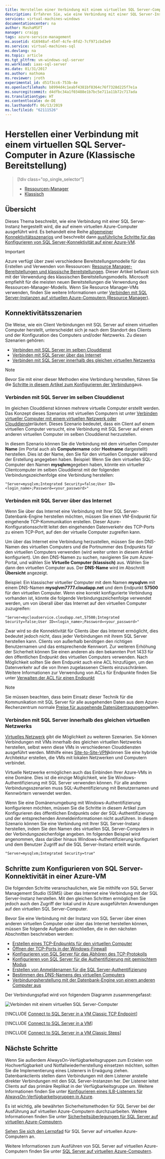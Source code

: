 ```yaml
---
title: Herstellen einer Verbindung mit einem virtuellen SQL Server-Computer unter Azure (klassisch)| Microsoft-Dokumentation
description: Erfahren Sie, wie eine Verbindung mit einer SQL Server-Instanz hergestellt wird, die auf einem virtuellen Computer in Azure ausgeführt wird. In diesem Thema wird das klassische Bereitstellungsmodell verwendet. Die Szenarien unterscheiden sich abhängig von der Netzwerkkonfiguration und dem Clientstandort.
services: virtual-machines-windows
documentationcenter: na
author: MashaMSFT
manager: craigg
tags: azure-service-management
ms.assetid: 416948af-454f-4cfe-8fd2-7cf971cbd3e9
ms.service: virtual-machines-sql
ms.devlang: na
ms.topic: article
ms.tgt_pltfrm: vm-windows-sql-server
ms.workload: iaas-sql-server
ms.date: 01/31/2017
ms.author: mathoma
ms.reviewer: jroth
experimental_id: d51f3cc6-753b-4e
ms.openlocfilehash: b8994d4c1eabf4381bf8364c76f7328d225f7e1a
ms.sourcegitcommit: d4dfbc34a1f03488e1b7bc5e711a11b72c717ada
ms.translationtype: HT
ms.contentlocale: de-DE
ms.lasthandoff: 06/13/2019
ms.locfileid: "62111526"
---
```

# <a name="connect-to-a-sql-server-virtual-machine-on-azure-classic-deployment"></a>Herstellen einer Verbindung mit einem virtuellen SQL Server-Computer in Azure (Klassische Bereitstellung)
> [!div class="op_single_selector"]
> * [Ressourcen-Manager](../sql/virtual-machines-windows-sql-connect.md)
> * [Klassisch](../classic/sql-connect.md)
> 
> 

## <a name="overview"></a>Übersicht
Dieses Thema beschreibt, wie eine Verbindung mit einer SQL Server-Instanz hergestellt wird, die auf einem virtuellen Azure-Computer ausgeführt wird. Es behandelt eine Reihe [allgemeiner Konnektivitätsszenarios](#connection-scenarios) und beschreibt dann [ausführliche Schritte für das Konfigurieren von SQL Server-Konnektivität auf einer Azure-VM](#steps-for-configuring-sql-server-connectivity-in-an-azure-vm).

> [!IMPORTANT] 
> Azure verfügt über zwei verschiedene Bereitstellungsmodelle für das Erstellen und Verwenden von Ressourcen: [Resource Manager-Bereitstellungen und klassische Bereitstellungen](../../../azure-resource-manager/resource-manager-deployment-model.md). Dieser Artikel befasst sich mit der Verwendung des klassischen Bereitstellungsmodells. Microsoft empfiehlt für die meisten neuen Bereitstellungen die Verwendung des Ressourcen-Manager-Modells. Wenn Sie Resource Manager-VMs verwenden, finden Sie weitere Informationen unter [Verbinden mit SQL Server-Instanzen auf virtuellen Azure-Computern (Resource Manager)](../sql/virtual-machines-windows-sql-connect.md).

## <a name="connection-scenarios"></a>Konnektivitätsszenarien
Die Weise, wie ein Client Verbindungen mit SQL Server auf einem virtuellen Computer herstellt, unterscheidet sich je nach dem Standort des Clients und der Konfiguration des Computers und/oder Netzwerks. Zu diesen Szenarien gehören:

* [Verbinden mit SQL Server im selben Clouddienst](#connect-to-sql-server-in-the-same-cloud-service)
* [Verbinden mit SQL Server über das Internet](#connect-to-sql-server-over-the-internet)
* [Verbinden mit SQL Server innerhalb des gleichen virtuellen Netzwerks](#connect-to-sql-server-in-the-same-virtual-network)

> [!NOTE]
> Bevor Sie mit einer dieser Methoden eine Verbindung herstellen, führen Sie die [Schritte in diesem Artikel zum Konfigurieren der Verbindung](#steps-for-configuring-sql-server-connectivity-in-an-azure-vm)aus.
> 
> 

### <a name="connect-to-sql-server-in-the-same-cloud-service"></a>Verbinden mit SQL Server im selben Clouddienst
Im gleichen Clouddienst können mehrere virtuelle Computer erstellt werden. Das Konzept dieses Szenarios mit virtuellen Computern ist unter [Verbinden virtueller Computer mit einem virtuellen Netzwerk oder Clouddienst](/previous-versions/azure/virtual-machines/windows/classic/connect-vms-classic#connect-vms-in-a-standalone-cloud-service)erläutert. Dieses Szenario bedeutet, dass ein Client auf einem virtuellen Computer versucht, eine Verbindung mit SQL Server auf einem anderen virtuellen Computer im selben Clouddienst herzustellen.

In diesem Szenario können Sie die Verbindung mit dem virtuellen Computer **Name** (im Portal auch als **Computername** oder **Hostname** dargestellt) herstellen. Dies ist der Name, den Sie für den virtuellen Computer während der Erstellung angegeben haben. Beispiel: Wenn Sie dem virtuellen SQL-Computer den Namen **mysqlvm**gegeben haben, könnte ein virtueller Clientcomputer im selben Clouddienst mit der folgenden Verbindungszeichenfolge eine Verbindung herstellen:

    "Server=mysqlvm;Integrated Security=false;User ID=<login_name>;Password=<your_password>"

### <a name="connect-to-sql-server-over-the-internet"></a>Verbinden mit SQL Server über das Internet
Wenn Sie über das Internet eine Verbindung mit Ihrer SQL Server-Datenbank-Engine herstellen möchten, müssen Sie einen VM-Endpunkt für eingehende TCP-Kommunikation erstellen. Dieser Azure-Konfigurationsschritt leitet den eingehenden Datenverkehr des TCP-Ports zu einem TCP-Port, auf den der virtuelle Computer zugreifen kann.

Um über das Internet eine Verbindung herzustellen, müssen Sie den DNS-Namen des virtuellen Computers und die Portnummer des Endpunkts für den virtuellen Computers verwenden (wird weiter unten in diesem Artikel konfiguriert). Um den DNS-Namen zu suchen, navigieren Sie zum Azure-Portal, und wählen Sie **Virtuelle Computer (klassisch)** aus. Wählen Sie dann den virtuellen Computer aus. Der **DNS-Name** wird im Abschnitt **Übersicht** angezeigt.

Beispiel: Ein klassischer virtueller Computer mit dem Namen **mysqlvm** mit einem DNS-Namen **mysqlvm7777.cloudapp.net** und dem Endpunkt **57500** für den virtuellen Computer. Wenn eine korrekt konfigurierte Verbindung vorhanden ist, könnte die folgende Verbindungszeichenfolge verwendet werden, um von überall über das Internet auf den virtuellen Computer zuzugreifen:

    "Server=mycloudservice.cloudapp.net,57500;Integrated Security=false;User ID=<login_name>;Password=<your_password>"

Zwar wird so die Konnektivität für Clients über das Internet ermöglicht, dies bedeutet jedoch nicht, dass jeder Verbindungen mit ihrem SQL Server herstellen kann. Clients von außerhalb benötigen den richtigen Benutzernamen und das entsprechende Kennwort. Zur weiteren Erhöhung der Sicherheit können Sie einen anderen als den bekannten Port 1433 für den öffentlichen Endpunkt des virtuellen Computers verwenden. Nach Möglichkeit sollten Sie dem Endpunkt auch eine ACL hinzufügen, um den Datenverkehr auf die von Ihnen zugelassenen Clients einzuschränken. Weitere Informationen zur Verwendung von ACLs für Endpunkte finden Sie unter [Verwalten der ACL für einen Endpunkt](/previous-versions/azure/virtual-machines/windows/classic/setup-endpoints#manage-the-acl-on-an-endpoint)

> [!NOTE]
> Sie müssen beachten, dass beim Einsatz dieser Technik für die Kommunikation mit SQL Server für alle ausgehenden Daten aus dem Azure-Rechenzentrum normale [Preise für ausgehende Datenübertragungen](https://azure.microsoft.com/pricing/details/data-transfers/)gelten.
> 
> 

### <a name="connect-to-sql-server-in-the-same-virtual-network"></a>Verbinden mit SQL Server innerhalb des gleichen virtuellen Netzwerks
[Virtuelles Netzwerk](../../../virtual-network/virtual-networks-overview.md) gibt die Möglichkeit zu weiteren Szenarien. Sie können Verbindungen mit VMs innerhalb des gleichen virtuellen Netzwerks herstellen, selbst wenn diese VMs in verschiedenen Clouddiensten ausgeführt werden. Mithilfe eines [Site-to-Site-VPN](../../../vpn-gateway/vpn-gateway-site-to-site-create.md)können Sie eine hybride Architektur erstellen, die VMs mit lokalen Netzwerken und Computern verbindet.

Virtuelle Netzwerke ermöglichen auch das Einbinden Ihrer Azure-VMs in eine Domäne. Dies ist die einzige Möglichkeit, wie Sie Windows-Authentifizierung mit SQL Server verwenden können. Für alle anderen Verbindungsszenarien muss SQL-Authentifizierung mit Benutzernamen und Kennwörtern verwendet werden.

Wenn Sie eine Domänenumgebung mit Windows-Authentifizierung konfigurieren möchten, müssen Sie die Schritte in diesem Artikel zum Konfigurieren des öffentlichen Endpunkts oder der SQL-Authentifizierung und der entsprechenden Anmeldeinformationen nicht ausführen. In diesem Szenario können Sie eine Verbindung mit Ihrer SQL Server-Instanz herstellen, indem Sie den Namen des virtuellen SQL Server-Computers in der Verbindungszeichenfolge angeben. Im folgenden Beispiel wird angenommen, dass darüber hinaus Windows-Authentifizierung konfiguriert und dem Benutzer Zugriff auf die SQL Server-Instanz erteilt wurde.

    "Server=mysqlvm;Integrated Security=true"

## <a name="steps-for-configuring-sql-server-connectivity-in-an-azure-vm"></a>Schritte zum Konfigurieren von SQL Server-Konnektivität in einer Azure-VM
Die folgenden Schritte veranschaulichen, wie Sie mithilfe von SQL Server Management Studio (SSMS) über das Internet eine Verbindung mit der SQL Server-Instanz herstellen. Mit den gleichen Schritten ermöglichen Sie jedoch auch den Zugriff der lokal und in Azure ausgeführten Anwendungen auf den virtuellen SQL Server-Computer.

Bevor Sie eine Verbindung mit der Instanz von SQL Server über einen anderen virtuellen Computer oder über das Internet herstellen können, müssen Sie folgende Aufgaben abschließen, die in den nächsten Abschnitten beschrieben werden:

* [Erstellen eines TCP-Endpunkts für den virtuellen Computer](#create-a-tcp-endpoint-for-the-virtual-machine)
* [Öffnen der TCP-Ports in der Windows-Firewall](#open-tcp-ports-in-the-windows-firewall-for-the-default-instance-of-the-database-engine)
* [Konfigurieren von SQL Server für das Abhören des TCP-Protokolls](#configure-sql-server-to-listen-on-the-tcp-protocol)
* [Konfigurieren von SQL Server für die Authentifizierung mit gemischtem Modus](#configure-sql-server-for-mixed-mode-authentication)
* [Erstellen von Anmeldenamen für die SQL Server-Authentifizierung](#create-sql-server-authentication-logins)
* [Bestimmen des DNS-Namens des virtuellen Computers](#determine-the-dns-name-of-the-virtual-machine)
* [Verbindungsherstellung mit der Datenbank-Engine von einem anderen Computer aus](#connect-to-the-database-engine-from-another-computer)

Der Verbindungspfad wird von folgendem Diagramm zusammengefasst:

![Verbinden mit einem virtuellen SQL Server-Computer](../../../../includes/media/virtual-machines-sql-server-connection-steps/SQLServerinVMConnectionMap.png)

[!INCLUDE [Connect to SQL Server in a VM Classic TCP Endpoint](../../../../includes/virtual-machines-sql-server-connection-steps-classic-tcp-endpoint.md)]

[!INCLUDE [Connect to SQL Server in a VM](../../../../includes/virtual-machines-sql-server-connection-steps.md)]

[!INCLUDE [Connect to SQL Server in a VM Classic Steps](../../../../includes/virtual-machines-sql-server-connection-steps-classic.md)]

## <a name="next-steps"></a>Nächste Schritte
Wenn Sie außerdem AlwaysOn-Verfügbarkeitsgruppen zum Erzielen von Hochverfügbarkeit und Notfallwiederherstellung einsetzen möchten, sollten Sie die Implementierung eines Listeners in Erwägung ziehen. Datenbankclients stellen dann Verbindungen mit dem Listener anstelle direkter Verbindungen mit den SQL Server-Instanzen her. Der Listener leitet Clients auf das primäre Replikat in der Verfügbarkeitsgruppe um. Weitere Informationen finden Sie unter [Konfigurieren eines ILB-Listeners für AlwaysOn-Verfügbarkeitsgruppen in Azure](../classic/ps-sql-int-listener.md).

Es ist wichtig, alle bewährten Sicherheitsmethoden für SQL Server bei der Ausführung auf virtuellen Azure-Computern durchzuarbeiten. Weitere Informationen finden Sie unter [Sicherheitsüberlegungen für SQL Server auf virtuellen Azure-Computern](../sql/virtual-machines-windows-sql-security.md).

[Sehen Sie sich den Lernpfad](https://azure.microsoft.com/documentation/learning-paths/sql-azure-vm/) für SQL Server auf virtuellen Azure-Computern an. 

Weitere Informationen zum Ausführen von SQL Server auf virtuellen Azure-Computern finden Sie unter [SQL Server auf virtuellen Azure-Computern](../sql/virtual-machines-windows-sql-server-iaas-overview.md).

